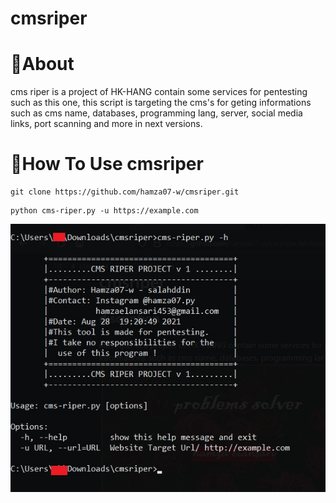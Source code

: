 # cmsriper

# __🦅About__

cms riper is a project of HK-HANG contain some services for pentesting such as this one, this script is targeting the cms's for geting informations such as cms name, databases, programming lang, server, social media links, port scanning and more in next versions.

# __🦅How To Use cmsriper__

```
git clone https://github.com/hamza07-w/cmsriper.git
```
```
python cms-riper.py -u https://example.com
```

![Programmer and Problems solver](https://raw.githubusercontent.com/hamza07-w/cmsriper/main/exmp.jpg)
